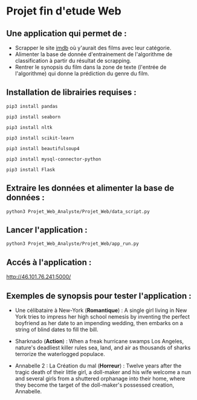 # Projet fin d'etude Web 

## Une application qui permet de :

- Scrapper le site [imdb](https://www.imdb.com) où y'aurait des films avec leur catégorie.
- Alimenter la base de donnée d'entrainement de l'algorithme de classification à partir du résultat de scrapping.
- Rentrer le synopsis du film dans la zone de texte (l'entrée de l'algorithme) qui donne la prédiction du genre du film.  


## Installation de librairies requises : 
```
pip3 install pandas
```

```
pip3 install seaborn 
```
```
pip3 install nltk
```
```
pip3 install scikit-learn
```
```
pip3 install beautifulsoup4
```

```
pip3 install mysql-connector-python
```
```
pip3 install Flask
```

## Extraire les données et alimenter la base de données : 
```
python3 Projet_Web_Analyste/Projet_Web/data_script.py
```
## Lancer l'application :
```
python3 Projet_Web_Analyste/Projet_Web/app_run.py
```

## Accés à l'application :
http://46.101.76.241:5000/


## Exemples de synopsis pour tester l'application :

- Une célibataire à New-York (**Romantique**) : 
   A single girl living in New York tries to impress her high school nemesis by inventing the perfect boyfriend as her date to an impending wedding, then embarks on a string of blind dates to fill the bill.

- Sharknado (**Action**) :
   When a freak hurricane swamps Los Angeles, nature's deadliest killer rules sea, land, and air as thousands of sharks terrorize the waterlogged populace.

- Annabelle 2 : La Création du mal (**Horreur**) :
   Twelve years after the tragic death of their little girl, a doll-maker and his wife welcome a nun and several girls from a shuttered orphanage into their home, where they become the target of the doll-maker's possessed creation, Annabelle.
